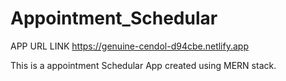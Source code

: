 ﻿# Appointment_Schedular

APP URL LINK
https://genuine-cendol-d94cbe.netlify.app

This is a appointment Schedular App created using MERN stack.
